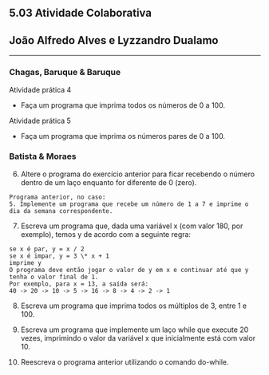 ## **5.03 Atividade Colaborativa**

## **João Alfredo Alves e Lyzzandro Dualamo**

---

### **Chagas, Baruque & Baruque**

Atividade prática 4

- Faça um programa que imprima todos os números de 0 a 100.

Atividade prática 5

- Faça um programa que imprima os números pares de 0 a 100.

### **Batista & Moraes**

6. Altere o programa do exercício anterior para ficar recebendo o número dentro de um laço enquanto for diferente de 0 (zero).

```
Programa anterior, no caso:
5. Implemente um programa que recebe um número de 1 a 7 e imprime o dia da semana correspondente.
```

7. Escreva um programa que, dada uma variável x (com valor 180, por exemplo), temos y de acordo com a seguinte regra:

```
se x é par, y = x / 2
se x é impar, y = 3 \* x + 1
imprime y
O programa deve então jogar o valor de y em x e continuar até que y
tenha o valor final de 1.
Por exemplo, para x = 13, a saída será:
40 -> 20 -> 10 -> 5 -> 16 -> 8 -> 4 -> 2 -> 1
```

8. Escreva um programa que imprima todos os múltiplos de 3, entre 1 e 100.

9. Escreva um programa que implemente um laço while que execute 20 vezes,
   imprimindo o valor da variável x que inicialmente está com valor 10.

10. Reescreva o programa anterior utilizando o comando do-while.
